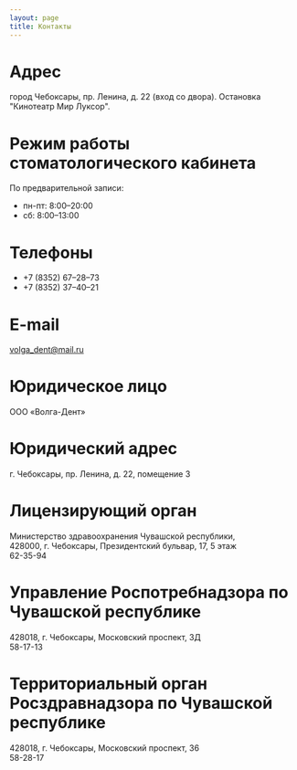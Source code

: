 ```yaml
---
layout: page
title: Контакты
---
```


# Адрес
город Чебоксары, пр. Ленина, д. 22 (вход со двора). Остановка "Кинотеатр Мир Луксор".

# Режим работы стоматологического кабинета
По предварительной записи:
* пн-пт: 8:00–20:00
* сб: 8:00–13:00

# Телефоны
* +7 (8352) 67–28–73
* +7 (8352) 37–40–21

# E-mail
volga_dent@mail.ru

# Юридическое лицо
ООО «Волга-Дент»

# Юридический адрес
г. Чебоксары, пр. Ленина, д. 22, помещение 3

# Лицензирующий орган
Министерство здравоохранения Чувашской республики,  
428000, г. Чебоксары, Президентский бульвар, 17, 5 этаж  
62-35-94

# Управление Роспотребнадзора по Чувашской республике
428018, г. Чебоксары, Московский проспект, 3Д  
58-17-13

# Территориальный орган Росздравнадзора по Чувашской республике
428018, г. Чебоксары, Московский проспект, 36  
58-28-17
